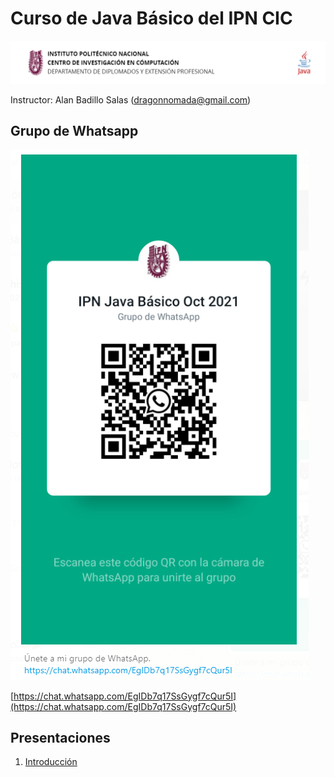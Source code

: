 # Curso de Java Básico del IPN CIC

![Logo](./assets/logo.png)

Instructor: Alan Badillo Salas (dragonnomada@gmail.com)

## Grupo de Whatsapp

![Whatsapp](./assets/whatsapp.png)

[https://chat.whatsapp.com/EgIDb7q17SsGygf7cQur5I](https://chat.whatsapp.com/EgIDb7q17SsGygf7cQur5I)

## Presentaciones

1. [Introducción](https://slides.com/d/AgfBF6A/live)